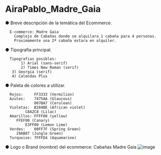 # AiraPablo_Madre_Gaia

● Breve descripción de la temática del Ecommerce. 
            
      E-commerce: Madre Gaia
        Complejo de Cabañas donde se alquilara 1 cabaña para 4 personas.
        Proximamente una 2ª cabaña estara en alquiler.


● Tipografía principal. 

      Tipografias posibles:
           1) Arial (sans-serif)
           2) Times New Roman (serif)
	   3) Georgia (serif)
	   4) Calendas Plus


● Paleta de colores a utilizar. 

      Rojos:     FF3333 (Vermilion)
      Azules:    7475AA (Glaucous)
                 007BA7 (Cerulean)
      Violetas:  B284BE (African violet)
	         C8A2C8 (Lilac)
      Amarillos: FFFF00 (yellow)
		 FFEF00 (Canary)
      		 E3FF00 (Lemon Lime)
      Verdes:    00FF7F (Spring Green)
		 29AB87 (Jungle Green)
      Turquoise: 7FFFD4 (Aquamarine)
      


● Logo o Brand (nombre) del ecommerce:  Cabañas Madre Gaia
![image](https://github.com/PabloSeba/AiraPablo_Madre_Gaia/assets/141686608/69159a5b-d8ed-472c-a8bf-1abac18ffc2c)





